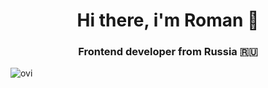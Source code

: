 <div align="center">
  <h1>  Hi there, i'm Roman 👋</h1>
  <h3>Frontend developer from Russia 🇷🇺 </h3>
</div>

<img src="https://github-readme-stats.vercel.app/api/top-langs?username=YoAsakura&show_icons=true&locale=en&layout=compact&theme=chartreuse-dark" alt="ovi" />

<!--
**YoAsakura/YoAsakura** is a ✨ _special_ ✨ repository because its `README.md` (this file) appears on your GitHub profile.

Here are some ideas to get you started:

- 🔭 I’m currently working on ...
- 🌱 I’m currently learning ...
- 👯 I’m looking to collaborate on ...
- 🤔 I’m looking for help with ...
- 💬 Ask me about ...
- 📫 How to reach me: ...
- 😄 Pronouns: ...
- ⚡ Fun fact: ...
-->
